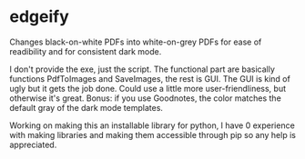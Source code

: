 # edgeify
Changes black-on-white PDFs into white-on-grey PDFs for ease of readibility and for consistent dark mode.

I don't provide the exe, just the script. The functional part are basically functions PdfToImages and SaveImages, the rest is GUI. The GUI is kind of ugly but it gets the job done. Could use a little more user-friendliness, but otherwise it's great. Bonus: if you use Goodnotes, the color matches the default gray of the dark mode templates.

Working on making this an installable library for python, I have 0 experience with making libraries and making them accessible through pip so any help is appreciated.
